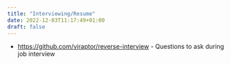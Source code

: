 ```yaml
---
title: "Interviewing/Resume"
date: 2022-12-03T11:17:49+01:00
draft: false
---
```


- https://github.com/viraptor/reverse-interview - Questions to ask during job interview
